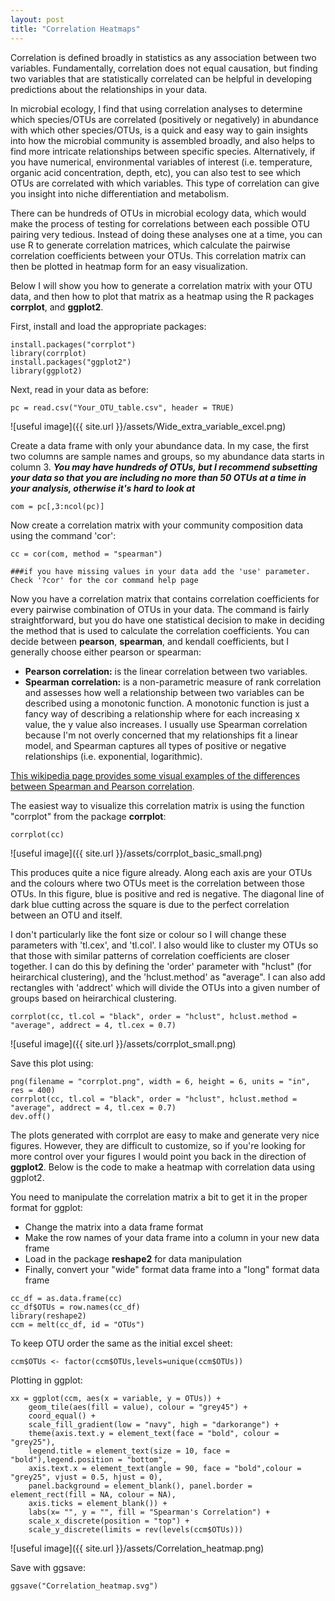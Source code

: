 ```yaml
---
layout: post
title: "Correlation Heatmaps"
---
```



Correlation is defined broadly in statistics as any association between two variables. Fundamentally, correlation does not equal causation, but finding two variables that are statistically correlated can be helpful in developing predictions about the relationships in your data.  

In microbial ecology, I find that using correlation analyses to determine which species/OTUs are correlated (positively or negatively) in abundance with which other species/OTUs, is a quick and easy way to gain insights into how the microbial community is assembled broadly, and also helps to find more intricate relationships between specific species.  Alternatively, if you have numerical, environmental variables of interest (i.e. temperature, organic acid concentration, depth, etc), you can also test to see which OTUs are correlated with which variables. This type of correlation can give you insight into niche differentiation and metabolism. 

There can be hundreds of OTUs in microbial ecology data, which would make the process of testing for correlations between each possible OTU pairing very tedious. Instead of doing these analyses one at a time, you can use R to generate correlation matrices, which calculate the pairwise correlation coefficients between your OTUs. This correlation matrix can then be plotted in heatmap form for an easy visualization.    

Below I will show you how to generate a correlation matrix with your OTU data, and then how to plot that matrix as a heatmap using the R packages <b>corrplot</b>, and <b>ggplot2</b>. 

First, install and load the appropriate packages:

```
install.packages("corrplot")
library(corrplot)
install.packages("ggplot2")
library(ggplot2)
```

Next, read in your data as before:  
```
pc = read.csv("Your_OTU_table.csv", header = TRUE)
```

![useful image]({{ site.url }}/assets/Wide_extra_variable_excel.png)

Create a data frame with only your abundance data. In my case, the first two columns are sample names and groups, so my abundance data starts in column 3. <b><i>You may have hundreds of OTUs, but I recommend subsetting your data so that you are including no more than 50 OTUs at a time in your analysis, otherwise it's hard to look at</i></b> 

```
com = pc[,3:ncol(pc)]
```

Now create a correlation matrix with your community composition data using the command 'cor': 

```
cc = cor(com, method = "spearman")

###if you have missing values in your data add the 'use' parameter. Check '?cor' for the cor command help page

```

Now you have a correlation matrix that contains correlation coefficients for every pairwise combination of OTUs in your data. The command is fairly straightforward, but you do have one statistical decision to make in deciding the method that is used to calculate the correlation coefficients. You can decide between <b>pearson</b>, <b>spearman</b>, and kendall coefficients, but I generally choose either pearson or spearman: 
<ul>
  <li><b>Pearson correlation:</b> is the linear correlation between two variables. </li>
  <li><b>Spearman correlation:</b> is a non-parametric measure of rank correlation and assesses how well a relationship between two variables can be described using a monotonic function. A monotonic function is just a fancy way of describing a relationship where for each increasing x value, the y value also increases. I usually use Spearman correlation because I'm not overly concerned that my relationships fit a linear model, and Spearman captures all types of positive or negative relationships (i.e. exponential, logarithmic).</li>
    </ul>
    
 [This wikipedia page provides some visual examples of the differences between Spearman and Pearson correlation](https://en.wikipedia.org/wiki/Spearman%27s_rank_correlation_coefficient). 


The easiest way to visualize this correlation matrix is using the function "corrplot" from the package <b>corrplot</b>:

```
corrplot(cc)
```

![useful image]({{ site.url }}/assets/corrplot_basic_small.png)

This produces quite a nice figure already. Along each axis are your OTUs and the colours where two OTUs meet is the correlation between those OTUs. In this figure, blue is positive and red is negative.  The diagonal line of dark blue cutting across the square is due to the perfect correlation between an OTU and itself. 

I don't particularly like the font size or colour so I will change these parameters with 'tl.cex', and 'tl.col'. I also would like to cluster my OTUs so that those with similar patterns of correlation coefficients are closer together.  I can do this by defining the 'order' parameter with "hclust" (for heirarchical clustering), and the 'hclust.method' as "average".  I can also add rectangles with 'addrect' which will divide the OTUs into a given number of groups based on heirarchical clustering.    


```
corrplot(cc, tl.col = "black", order = "hclust", hclust.method = "average", addrect = 4, tl.cex = 0.7)
```

![useful image]({{ site.url }}/assets/corrplot_small.png)


Save this plot using: 

```
png(filename = "corrplot.png", width = 6, height = 6, units = "in", res = 400)
corrplot(cc, tl.col = "black", order = "hclust", hclust.method = "average", addrect = 4, tl.cex = 0.7)
dev.off()
```

The plots generated with corrplot are easy to make and generate very nice figures. However, they are difficult to customize, so if you're looking for more control over your figures I would point you back in the direction of <b>ggplot2</b>. Below is the code to make a heatmap with correlation data using ggplot2.  


You need to manipulate the correlation matrix a bit to get it in the proper format for ggplot:
<ul>
  <li>Change the matrix into a data frame format</li>
  <li>Make the row names of your data frame into a column in your new data frame </li>
  <li>Load in the package <b>reshape2</b> for data manipulation</li>
  <li>Finally, convert your "wide" format data frame into a "long" format data frame </li>
</ul>
  
  

```
cc_df = as.data.frame(cc)
cc_df$OTUs = row.names(cc_df)
library(reshape2)
ccm = melt(cc_df, id = "OTUs")
```

To keep OTU order the same as the initial excel sheet:
```
ccm$OTUs <- factor(ccm$OTUs,levels=unique(ccm$OTUs))
```
Plotting in ggplot:
```
xx = ggplot(ccm, aes(x = variable, y = OTUs)) + 
    geom_tile(aes(fill = value), colour = "grey45") + 
    coord_equal() + 
    scale_fill_gradient(low = "navy", high = "darkorange") + 
    theme(axis.text.y = element_text(face = "bold", colour = "grey25"), 
    legend.title = element_text(size = 10, face = "bold"),legend.position = "bottom", 
    axis.text.x = element_text(angle = 90, face = "bold",colour = "grey25", vjust = 0.5, hjust = 0), 
    panel.background = element_blank(), panel.border = element_rect(fill = NA, colour = NA), 
    axis.ticks = element_blank()) + 
    labs(x= "", y = "", fill = "Spearman's Correlation") + 
    scale_x_discrete(position = "top") +
    scale_y_discrete(limits = rev(levels(ccm$OTUs))) 
```

![useful image]({{ site.url }}/assets/Correlation_heatmap.png)

Save with ggsave: 
```
ggsave("Correlation_heatmap.svg")
```



